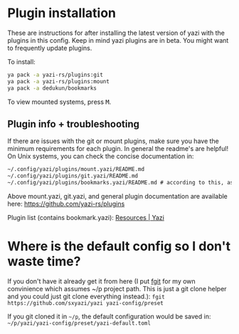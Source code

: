 
# Plugin installation

These are instructions for after installing the latest version of yazi with the plugins in this config. Keep in mind yazi plugins are in beta. You might want to frequently update plugins.

To install:

```bash
ya pack -a yazi-rs/plugins:git
ya pack -a yazi-rs/plugins:mount
ya pack -a dedukun/bookmarks
```

To view mounted systems, press <kbd>M</kbd>.

## Plugin info + troubleshooting

If there are issues with the git or mount plugins, make sure you have the minimum requirements for each plugin. In general the readme's are helpful! On Unix systems, you can check the concise documentation in:

```txt
~/.config/yazi/plugins/mount.yazi/README.md
~/.config/yazi/plugins/git.yazi/README.md
~/.config/yazi/plugins/bookmarks.yazi/README.md # according to this, as of 2025-2-18, latest version of yazi is required
```

Above mount.yazi, git.yazi, and general plugin documentation are available here: https://github.com/yazi-rs/plugins

Plugin list (contains bookmark.yazi): [Resources \| Yazi](https://yazi-rs.github.io/docs/resources/)

# Where is the default config so I don't waste time?

If you don't have it already get it from here (I put [fgit](https://github.com/FrostyNick/fgit) for my own convinience which assumes ~/p project path. This is just a git clone helper and you could just git clone everything instead.):
`fgit https://github.com/sxyazi/yazi yazi-config/preset`

If you git cloned it in `~/p`, the default configuration would be saved in:
`~/p/yazi/yazi-config/preset/yazi-default.toml`

